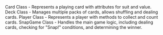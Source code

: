 Card Class - Represents a playing card with attributes for suit and value.
Deck Class - Manages multiple packs of cards, allows shuffling and dealing cards.
Player Class - Represents a player with methods to collect and count cards.
SnapGame Class - Handles the main game logic, including dealing cards, checking for "Snap!" conditions, and determining the winner.
